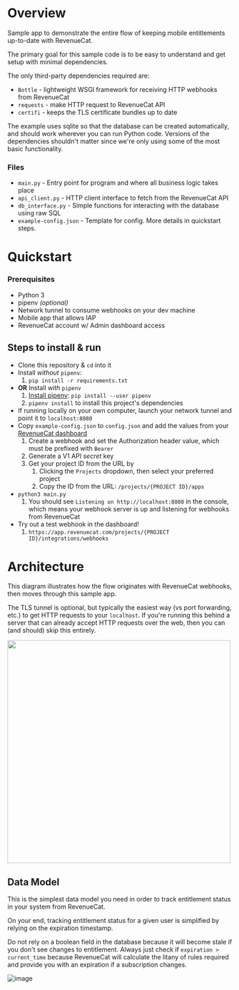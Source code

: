 # Overview

Sample app to demonstrate the entire flow of keeping mobile entitlements up-to-date with RevenueCat.

The primary goal for this sample code is to be easy to understand and get setup with minimal dependencies.

The only third-party dependencies required are:

- `Bottle` - lightweight WSGI framework for receiving HTTP webhooks from RevenueCat
- `requests` - make HTTP request to RevenueCat API
- `certifi` - keeps the TLS certificate bundles up to date

The example uses sqlite so that the database can be created automatically, and should work wherever you can run Python
code. Versions of the dependencies shouldn't matter since we're only using some of the most basic functionality.

### Files

* `main.py` - Entry point for program and where all business logic takes place
* `api_client.py` - HTTP client interface to fetch from the RevenueCat API
* `db_interface.py` - Simple functions for interacting with the database using raw SQL
* `example-config.json` - Template for config. More details in quickstart steps.

# Quickstart

### Prerequisites

* Python 3
* pipenv _(optional)_
* Network tunnel to consume webhooks on your dev machine
* Mobile app that allows IAP
* RevenueCat account w/ Admin dashboard access

## Steps to install & run

* Clone this repository & `cd` into it
* Install _without_ `pipenv`:
    1. `pip install -r requirements.txt`
* **OR** Install _with_ `pipenv`
    1. [Install pipenv](https://pipenv.pypa.io/en/latest/installation/):  `pip install --user pipenv`
    2. `pipenv install` to install this project's dependencies
* If running locally on your own computer, launch your network tunnel and point it to `localhost:8080`
* Copy `example-config.json` to `config.json` and add the values from
  your [RevenueCat dashboard](https://app.revenuecat.com/)
    1. Create a webhook and set the Authorization header value, which must be prefixed with `Bearer `
    2. Generate a V1 API *secret* key
    3. Get your project ID from the URL by
        1. Clicking the `Projects` dropdown, then select your preferred project
        2. Copy the ID from the URL: `/projects/{PROJECT ID}/apps`
* `python3 main.py`
    1. You should see `Listening on http://localhost:8080` in the console, which means your webhook server is up and
       listening for webhooks from RevenueCat
* Try out a test webhook in the dashboard!
    1. `https://app.revenuecat.com/projects/{PROJECT ID}/integrations/webhooks`

# Architecture

This diagram illustrates how the flow originates with RevenueCat webhooks, then moves through this sample app.

The TLS tunnel is optional, but typically the easiest way (vs port forwarding, etc.) to get HTTP requests to
your `localhost`. If you're running this behind a server that can already accept HTTP requests over the web, then you
can (and should) skip this entirely.



<img src="https://github.com/RevenueCat-Samples/entitlement-sync-python/assets/2552485/fff42d7b-91c3-4222-80bf-a3b336f33f89" width="500px">

## Data Model

This is the simplest data model you need in order to track entitlement status in your system from RevenueCat.

On your end, tracking entitlement status for a given user is simplified by relying on the expiration timestamp.

Do not rely on a boolean field in the database because it will become stale if you don't see changes to entitlement.
Always just check if `expiration > current_time` because RevenueCat will calculate the litany of rules required and
provide you with an expiration if a subscription changes.

![image](https://github.com/RevenueCat-Samples/entitlement-sync-python/assets/2552485/f42debcf-64f9-486c-81b6-2fe8b4628dbd)


